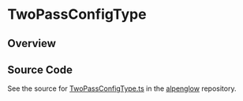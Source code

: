 # TwoPassConfigType

## Overview





## Source Code

See the source for [TwoPassConfigType.ts](https://github.com/phetsims/alpenglow/blob/main/js/webgpu/wgsl/rasterize-two-pass/TwoPassConfigType.ts) in the [alpenglow](https://github.com/phetsims/alpenglow) repository.
